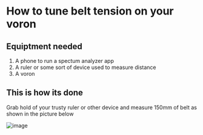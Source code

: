 # How to tune belt tension on your voron

## Equiptment needed

1. A phone to run a spectum analyzer app
2. A ruler or some sort of device used to measure distance
3. A voron

## This is how its done

Grab hold of your trusty ruler or other device and measure 150mm of belt as shown in the picture below

![image]()
